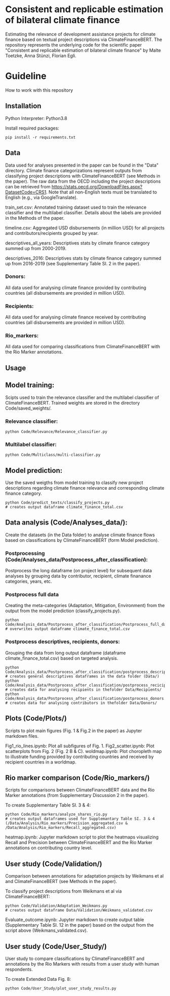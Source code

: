 # Consistent and replicable estimation of bilateral climate finance
Estimating the relevance of development assistance projects for climate finance based on textual project descriptions via ClimateFinanceBERT. 
The repository represents the underlying code for the scientific paper "Consistent and replicable estimation of bilateral climate finance" by Malte Toetzke, Anna Stünzi, Florian Egli. 

# Guideline
How to work with this repository

## Installation
Python Interpreter: Python3.8

Install required packages: 
```shell
pip install -r requirements.txt
```

## Data
Data used for analyses presented in the paper can be found in the "Data" directory. Climate finance categorizations represent outputs from classifying project descriptions with ClimateFinanceBERT (see Methods in the paper). The raw data from the OECD including the project descriptions can be retrieved from https://stats.oecd.org/DownloadFiles.aspx?DatasetCode=CRS1. Note that all non-English texts must be translated to English (e.g., via GoogleTranslate).   

train_set.csv: Annotated training dataset used to train the relevance classifier and the multilabel classifier. Details about the labels are provided in the Methods of the paper. 

timeline.csv: Aggregated USD disbursements (in million USD) for all projects and contributors/recipients grouped by year. 

descriptives_all_years: Descriptives stats by climate finance category summed up from 2000-2019.

descriptives_2016: Descriptives stats by climate finance category summed up from 2016-2019 (see Supplementary Table SI. 2 in the paper). 

### Donors: 
All data used for analysing climate finance provided by contributing countries (all disbursements are provided in million USD).

### Recipients: 
All data used for analysing climate finance received by contributing countries (all disbursements are provided in million USD).

### Rio_markers: 
All data used for comparing classifications from ClimateFinanceBERT with the Rio Marker annotations. 


## Usage

## Model training: 
Scipts used to train the relevance classifier and the multilabel classifier of ClimateFinanceBERT. Trained weights are stored in the directory Code/saved_weights/.

### Relevance classifier: 
```shell
python Code/Relevance/Relevance_classifier.py
```

### Multilabel classifier:
```shell
python Code/Multiclass/multi-classifier.py
```

## Model prediction:
Use the saved weigths from model training to classify new project descriptions regarding climate finance relevance and corresponding climate finance category. 

```shell
python Code/predict_texts/classify_projects.py 
# creates output dataframe climate_finance_total.csv
```

## Data analysis (Code/Analyses_data/): 
Create the datasets (in the Data folder) to analyse climate finance flows based on classifications by ClimateFinanceBERT (form Model prediction). 

### Postprocessing (Code/Analyses_data/Postprocess_after_classification):
Postprocess the long dataframe (on project level) for subsequent data analyses by grouping data by contributor, recipient, climate finanance categories, years, etc. 

### Postprocess full data
Creating the meta-categories (Adaptation, Mitigation, Environment) from the output from the model prediction (classify_projects.py).
```shell
python Code/Analysis_data/Postprocess_after_classification/Postprocess_full_data.py
# overwrites output dataframe climate_finance_total.csv
```

### Postprocess descriptives, recipients, donors:
Grouping the data from long output dataframe (dataframe climate_finance_total.csv) based on targeted analysis.  
```shell
python Code/Analysis_data/Postprocess_after_classification/postprocess_descriptives.py # creates general descriptives dataframes in the data folder (Data/)
python Code/Analysis_data/Postprocess_after_classification/postprocess_recicipients.py # creates data for analysing recipients in thefolder Data/Recipients/
python Code/Analysis_data/Postprocess_after_classification/postprocess_donors.py # creates data for analysing contributors in thefolder Data/Donors/
```

## Plots (Code/Plots/)
Scripts to plot main figures (Fig. 1 & Fig.2 in the paper) as Jupyter markdown files. 

Fig1_rio_lines.ipynb: Plot all subfigures of Fig. 1. 
Fig2_scatter.ipynb: Plot scatterplots from Fig. 2 (Fig. 2 B & C).
woldmap.ipynb: Plot choropleth map to illustrate funding provided by contributing countries and received by recipient countries in a worldmap. 

## Rio marker comparison (Code/Rio_markers/)
Scripts for comparisons between ClimateFinanceBERT data and the Rio Marker annotations (from Supplementary Discussion 2 in the paper). 

To create Supplementary Table SI. 3 & 4: 
```shell
python Code/Rio_markers/analyze_shares_rio.py
# creates output dataframes used for Supplemantary Table SI. 3 & 4 (/Data/Analysis/Rio_markers/Precision_aggregated.csv & /Data/Analysis/Rio_markers/Recall_aggregated.csv)
```

heatmap.ipynb: Jupyter markdown script to plot the heatmaps visualizing Recall and Precision between ClimateFinanceBERT and the Rio Marker annotations on contributing country level.  

## User study (Code/Validation/)
Comparison between annotations for adaptation projects by Weikmans et al and ClimateFinanceBERT (see Methods in the paper). 

To classify project descriptions from Weikmans et al via ClimateFinanceBERT:
```shell
python Code/Validation/Adaptation_Weikmans.py
# creates output dataframe Data/Validation/Weikmans_validated.csv
```

Evaluate_outcome.ipynb: Jupyter markdown to create output table (Supplementary Table SI. 12 in the paper) based on the output from the script above (Weikmans_validated.csv).


## User study (Code/User_Study/)
User study to compare classifications by ClimateFinanceBERT and annotations by the Rio Markers with results from a user study with human respondents. 

To create Extended Data Fig. 8:
```shell
python Code/User_Study/plot_user_study_results.py
```









